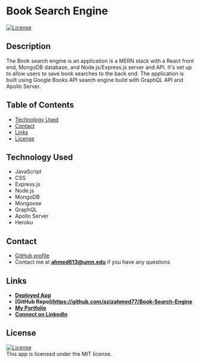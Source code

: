 # Book Search Engine

 <a href=./LICENSE>![License](https://img.shields.io/badge/License%3A-MIT-green.svg)</a>  

## Description

The Book search engine is an application is a MERN stack with a React front end, MongoDB database, and Node.js/Express.js server and API. It's set up to allow users to save book searches to the back end. The application is built using Google Books API search engine build with GraphQL API and Apollo Server.


## Table of Contents
- [Technology Used](#technology-used)
- [Contact](#contact)
- [Links](#links)
- [License](#license)


## Technology Used
- JavaScript       
- CSS
- Express.js
- Node.js
- MongoDB  
- Mongoose 
- GraphQL
- Apollo Server 
- Heroku 


## Contact
- [GitHub profile](https://github.com/azizahmed77/)
- Contact me at **ahmed613@umn.edu** if you have any questions

## Links
- **[Deployed App](https://fast-river-23707.herokuapp.com/)**
- **[GitHub Repo](https://github.com/azizahmed77/Book-Search-Engine**
- **[My Portfolio](https://azizahmed77.github.io/React-Portfolio/)**
- **[Connect on LinkedIn](https://www.linkedin.com/in/aziz-ahmed)**

## License  
<a href=./LICENSE>![License](https://img.shields.io/badge/License%3A-MIT-green.svg)</a>     
This app is licensed under the MIT license.

